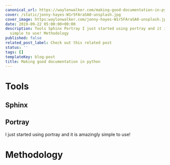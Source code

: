 ```yaml
---
canonical_url: https://waylonwalker.com/making-good-documentation-in-python
cover: /static/jonny-hayes-W1r5FAraSA0-unsplash.jpg
cover_image: https:waylonwalker.com/jonny-hayes-W1r5FAraSA0-unsplash.jpg
date: 2019-09-22 05:00:00+00:00
description: Tools Sphinx Portray I just started using portray and it is amazingly
  simple to use! Methodology
published: false
related_post_label: Check out this related post
status: ''
tags: []
templateKey: blog-post
title: Making good documentation in python
---
```


# Tools

## Sphinx

## Portray

I just started using portray and it is amazingly simple to use!

# Methodology